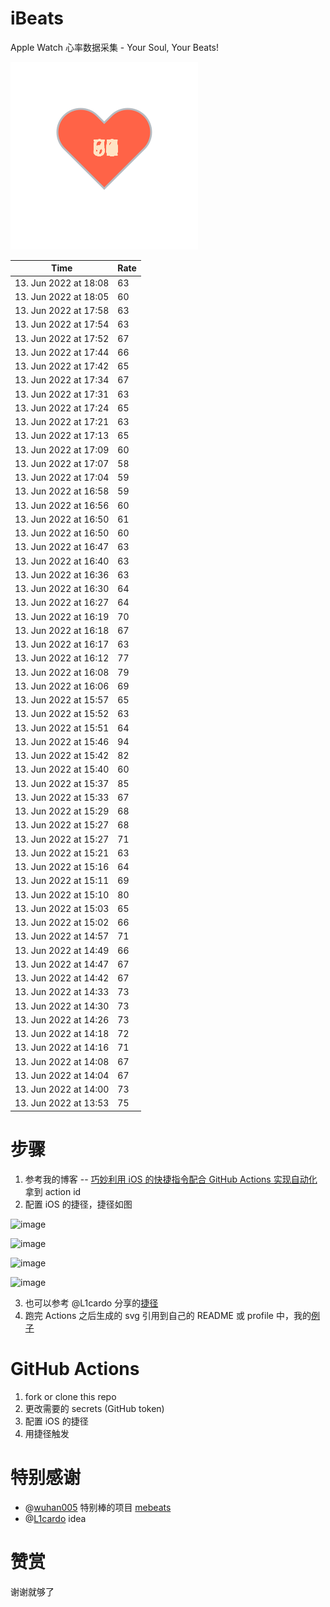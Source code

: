# iBeats
Apple Watch 心率数据采集 - Your Soul, Your Beats!

![](./files/heart.svg)

<!--START_SECTION:my_heart_rate-->
| Time | Rate | 
 | ---- | ---- | 
| 13. Jun 2022 at 18:08 | 63 |
| 13. Jun 2022 at 18:05 | 60 |
| 13. Jun 2022 at 17:58 | 63 |
| 13. Jun 2022 at 17:54 | 63 |
| 13. Jun 2022 at 17:52 | 67 |
| 13. Jun 2022 at 17:44 | 66 |
| 13. Jun 2022 at 17:42 | 65 |
| 13. Jun 2022 at 17:34 | 67 |
| 13. Jun 2022 at 17:31 | 63 |
| 13. Jun 2022 at 17:24 | 65 |
| 13. Jun 2022 at 17:21 | 63 |
| 13. Jun 2022 at 17:13 | 65 |
| 13. Jun 2022 at 17:09 | 60 |
| 13. Jun 2022 at 17:07 | 58 |
| 13. Jun 2022 at 17:04 | 59 |
| 13. Jun 2022 at 16:58 | 59 |
| 13. Jun 2022 at 16:56 | 60 |
| 13. Jun 2022 at 16:50 | 61 |
| 13. Jun 2022 at 16:50 | 60 |
| 13. Jun 2022 at 16:47 | 63 |
| 13. Jun 2022 at 16:40 | 63 |
| 13. Jun 2022 at 16:36 | 63 |
| 13. Jun 2022 at 16:30 | 64 |
| 13. Jun 2022 at 16:27 | 64 |
| 13. Jun 2022 at 16:19 | 70 |
| 13. Jun 2022 at 16:18 | 67 |
| 13. Jun 2022 at 16:17 | 63 |
| 13. Jun 2022 at 16:12 | 77 |
| 13. Jun 2022 at 16:08 | 79 |
| 13. Jun 2022 at 16:06 | 69 |
| 13. Jun 2022 at 15:57 | 65 |
| 13. Jun 2022 at 15:52 | 63 |
| 13. Jun 2022 at 15:51 | 64 |
| 13. Jun 2022 at 15:46 | 94 |
| 13. Jun 2022 at 15:42 | 82 |
| 13. Jun 2022 at 15:40 | 60 |
| 13. Jun 2022 at 15:37 | 85 |
| 13. Jun 2022 at 15:33 | 67 |
| 13. Jun 2022 at 15:29 | 68 |
| 13. Jun 2022 at 15:27 | 68 |
| 13. Jun 2022 at 15:27 | 71 |
| 13. Jun 2022 at 15:21 | 63 |
| 13. Jun 2022 at 15:16 | 64 |
| 13. Jun 2022 at 15:11 | 69 |
| 13. Jun 2022 at 15:10 | 80 |
| 13. Jun 2022 at 15:03 | 65 |
| 13. Jun 2022 at 15:02 | 66 |
| 13. Jun 2022 at 14:57 | 71 |
| 13. Jun 2022 at 14:49 | 66 |
| 13. Jun 2022 at 14:47 | 67 |
| 13. Jun 2022 at 14:42 | 67 |
| 13. Jun 2022 at 14:33 | 73 |
| 13. Jun 2022 at 14:30 | 73 |
| 13. Jun 2022 at 14:26 | 73 |
| 13. Jun 2022 at 14:18 | 72 |
| 13. Jun 2022 at 14:16 | 71 |
| 13. Jun 2022 at 14:08 | 67 |
| 13. Jun 2022 at 14:04 | 67 |
| 13. Jun 2022 at 14:00 | 73 |
| 13. Jun 2022 at 13:53 | 75 |

<!--END_SECTION:my_heart_rate-->

# 步骤
1. 参考我的博客 -- [巧妙利用 iOS 的快捷指令配合 GitHub Actions 实现自动化](https://github.com/yihong0618/gitblog/issues/198) 拿到 action id
2. 配置 iOS 的捷径，捷径如图

![image](https://user-images.githubusercontent.com/15976103/122154218-0db0b480-ce97-11eb-93bb-5aec07c558dc.png)

![image](https://user-images.githubusercontent.com/15976103/122154236-186b4980-ce97-11eb-8e4b-70551a0391ae.png)

![image](https://user-images.githubusercontent.com/15976103/122154268-2d47dd00-ce97-11eb-902e-3acf292265a9.png)

![image](https://user-images.githubusercontent.com/15976103/122174055-fa144680-ceb4-11eb-9be2-3eb83cd516f7.png)

3. 也可以参考 @L1cardo 分享的[捷径](https://www.icloud.com/shortcuts/6ab6047b459c41ad822ad6b94b1c03d4)
4. 跑完 Actions 之后生成的 svg 引用到自己的 README 或 profile 中，我的[例子](https://github.com/yihong0618) 

# GitHub Actions

1. fork or clone this repo
2. 更改需要的 secrets (GitHub token)
3. 配置 iOS 的捷径
4. 用捷径触发

# 特别感谢
- @[wuhan005](https://github.com/wuhan005) 特别棒的项目 [mebeats](https://github.com/wuhan005/mebeats)
- @[L1cardo](https://github.com/L1cardo) idea

# 赞赏
谢谢就够了
